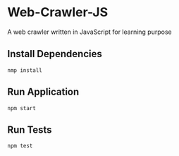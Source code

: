 # Web-Crawler-JS
A web crawler written in JavaScript for learning purpose

## Install Dependencies
```
nmp install
```
## Run Application
```
npm start
```
## Run Tests
```
npm test
```
